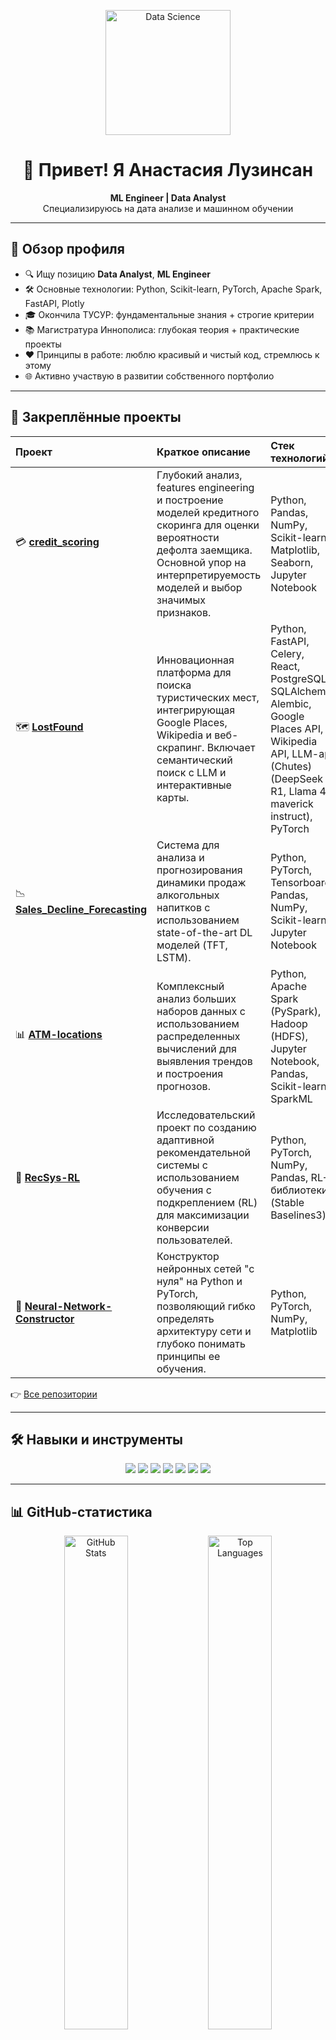 
<!--
  ____       _   _        _                 
 |  _ \ __ _| |_| |_ __ _| | ___   ___  ___ 
 | |_) / _` | __| __/ _` | |/ _ \ / _ \/ __|
 |  __/ (_| | |_| || (_| | | (_) | (_) \__ \
 |_|   \__,_|\__|\__\__,_|_|\___/ \___/|___/
                                             
-->

<p align="center">
  <img src="https://media.giphy.com/media/LmNwrBhejkK9EFP504/giphy.gif" alt="Data Science" width="200"/>
</p>

<h1 align="center">👋 Привет! Я Анастасия Лузинсан</h1>
<p align="center">
  <strong>ML Engineer | Data Analyst</strong><br/>
  Специализируюсь на дата анализе и машинном обучении
</p>

---

## 🚀 Обзор профиля

- 🔍 Ищу позицию **Data Analyst**, **ML Engineer**  
- 🛠 Основные технологии: Python, Scikit-learn, PyTorch, Apache Spark, FastAPI, Plotly
- 🎓 Окончила ТУСУР: фундаментальные знания + строгие критерии
- 📚 Магистратура Иннополиса: глубокая теория + практические проекты
- ❤️ Принципы в работе: люблю красивый и чистый код, стремлюсь к этому
- 🌐 Активно участвую в развитии собственного портфолио

---

## 📌 Закреплённые проекты

| Проект                               | Краткое описание                                                                                                                                                              | Стек технологий                                                                                                                               | 
| :----------------------------------- | :---------------------------------------------------------------------------------------------------------------------------------------------------------------------------- | :--------------------------------------------------------------------------------------------------------------------------------------------- |
| 💳 **[credit_scoring](https://github.com/Luzinsan/credit_scoring)**                | Глубокий анализ, features engineering и построение моделей кредитного скоринга для оценки вероятности дефолта заемщика. Основной упор на интерпретируемость моделей и выбор значимых признаков.    | Python, Pandas, NumPy, Scikit-learn, Matplotlib, Seaborn, Jupyter Notebook                                                                     |
| 🗺️ **[LostFound](https://github.com/Luzinsan/LostFound)**                     | Инновационная платформа для поиска туристических мест, интегрирующая Google Places, Wikipedia и веб-скрапинг. Включает семантический поиск с LLM и интерактивные карты.       | Python, FastAPI, Celery, React, PostgreSQL, SQLAlchemy, Alembic, Google Places API, Wikipedia API, LLM-api (Chutes)(DeepSeek R1, Llama 4 maverick instruct), PyTorch                                |
| 📉 **[Sales_Decline_Forecasting](https://github.com/AAN-innopolis/Sales_Decline_Forecasting)** | Система для анализа и прогнозирования динамики продаж алкогольных напитков с использованием state-of-the-art DL моделей (TFT, LSTM).                                       | Python, PyTorch, Tensorboard, Pandas, NumPy, Scikit-learn, Jupyter Notebook                                                                        |
| 📊 **[ATM-locations](https://github.com/Luzinsan/BigData-project)**             | Комплексный анализ больших наборов данных с использованием распределенных вычислений для выявления трендов и построения прогнозов. | Python, Apache Spark (PySpark), Hadoop (HDFS), Jupyter Notebook, Pandas, Scikit-learn, SparkML                                                          |
| 🚀 **[RecSys-RL](https://github.com/Luzinsan/RecSys-RL)**                     | Исследовательский проект по созданию адаптивной рекомендательной системы с использованием обучения с подкреплением (RL) для максимизации конверсии пользователей. | Python, PyTorch, NumPy, Pandas, RL-библиотеки (Stable Baselines3)                                                                  |
| 🧠 **[Neural-Network-Constructor](https://github.com/Luzinsan/Neural-Network-Constructor)**    | Конструктор нейронных сетей "с нуля" на Python и PyTorch, позволяющий гибко определять архитектуру сети и глубоко понимать принципы ее обучения.                               | Python, PyTorch, NumPy, Matplotlib                                                                                                             |
 

👉 [Все репозитории](https://github.com/Luzinsan?tab=repositories)

---

## 🛠 Навыки и инструменты

<div align="center">
  <img src="https://img.shields.io/badge/Python-3.11-blue?logo=python" />
  <img src="https://img.shields.io/badge/Deep%20Learning-PyTorch-red?logo=pytorch" />
  <img src="https://img.shields.io/badge/Big%20Data-Spark-orange?logo=apache-spark" />
  <img src="https://img.shields.io/badge/API-FastAPI-green?logo=fastapi" />
  <img src="https://img.shields.io/badge/Data%20Viz-Matplotlib/Seaborn/Plotly-lightgrey?logo=matplotlib" />
  <img src="https://img.shields.io/badge/CI/CD-GitHub%20Actions-purple?logo=github-actions" />
  <img src="https://img.shields.io/badge/RL-RLlib-yellow?logo=ray" />
</div>

---

## 📊 GitHub-статистика

<p align="center">
  <img width="45%" src="https://github-readme-stats.vercel.app/api?username=Luzinsan&show_icons=true&theme=midnight-purple" alt="GitHub Stats" />
  <img width="45%" src="https://github-readme-stats.vercel.app/api/top-langs/?username=Luzinsan&layout=compact&theme=midnight-purple" alt="Top Languages" />
</p>

<p align="center">
  <img src="https://komarev.com/ghpvc/?username=Luzinsan&color=blue" alt="Visitor Count" />
  &nbsp;&nbsp;
  <img src="https://github-readme-streak-stats.herokuapp.com/?user=Luzinsan&theme=midnight-purple" alt="GitHub Streak" />
</p>

---

## 📝 Мой рабочий процесс

```mermaid
flowchart TD
  A[Сбор & очистка данных] --> B[EDA & Feature Engineering]
  B --> C[Построение моделей]
  C --> D[Тренировка & Валидация]
  D --> E[Тестирование & Explainability]
  E --> F[CI/CD & Деплой]
  F --> G[Мониторинг & A/B тестирование]
````

---

## 📫 Контакты

* Telegram: [@luzinsan](https://t.me/luzinsan)
* Email: luzinsan@mail.ru

---

